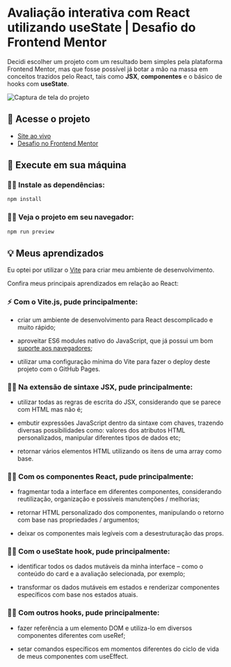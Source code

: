 # Avaliação interativa com React utilizando useState | Desafio do Frontend Mentor

Decidi escolher um projeto com um resultado bem simples pela plataforma Frontend Mentor, mas que fosse possível já botar a mão na massa em conceitos trazidos pelo React, tais como **JSX**, **componentes** e o básico de hooks com **useState**.

![Captura de tela do projeto](https://user-images.githubusercontent.com/72027449/208747795-22f30fa6-28a5-46c3-a775-8a76f0d3969f.png)

## 🔗 Acesse o projeto

* [Site ao vivo](https://leo-henrique.github.io/avaliacao-interativa/)
* [Desafio no Frontend Mentor](https://www.frontendmentor.io/challenges/interactive-rating-component-koxpeBUmI)

## 🚀 Execute em sua máquina

### 👨‍💻 Instale as dependências:
```bash
npm install
```

### 👨‍💻 Veja o projeto em seu navegador:
```bash
npm run preview
```

## 💡 Meus aprendizados

Eu optei por utilizar o [Vite](https://vitejs.dev/) para criar meu ambiente de desenvolvimento.

Confira meus principais aprendizados em relação ao React:

### ⚡ Com o Vite.js, pude principalmente:

* criar um ambiente de desenvolvimento para React descomplicado e muito rápido;

* aproveitar ES6 modules nativo do JavaScript, que já possui um bom [suporte aos navegadores](https://caniuse.com/?search=es6%20modules);

* utilizar uma configuração mínima do Vite para fazer o deploy deste projeto com o GitHub Pages.

### 👨‍💻 Na extensão de sintaxe JSX, pude principalmente:

* utilizar todas as regras de escrita do JSX, considerando que se parece com HTML mas não é;

* embutir expressões JavaScript dentro da sintaxe com chaves, trazendo diversas possibilidades como: valores dos atributos HTML personalizados, manipular diferentes tipos de dados etc;

* retornar vários elementos HTML utilizando os itens de uma array como base.

### 👨‍💻 Com os componentes React, pude principalmente:

* fragmentar toda a interface em diferentes componentes, considerando reutilização, organização e possíveis manutenções / melhorias;

* retornar HTML personalizado dos componentes, manipulando o retorno com base nas propriedades / argumentos;

* deixar os componentes mais legíveis com a desestruturação das props.

### 👨‍💻 Com o useState hook, pude principalmente:

* identificar todos os dados mutáveis da minha interface – como o conteúdo do card e a avaliação selecionada, por exemplo;

* transformar os dados mutáveis em estados e renderizar componentes específicos com base nos estados atuais.

### 👨‍💻 Com outros hooks, pude principalmente:

* fazer referência a um elemento DOM e utiliza-lo em diversos componentes diferentes com useRef;

* setar comandos específicos em momentos diferentes do ciclo de vida de meus componentes com useEffect.